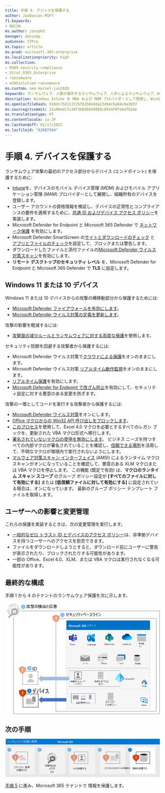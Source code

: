 ```yaml
---
title: 手順 4. デバイスを保護する
author: JoeDavies-MSFT
f1.keywords:
- NOCSH
ms.author: josephd
manager: dansimp
audience: ITPro
ms.topic: article
ms.prod: microsoft-365-enterprise
ms.localizationpriority: high
ms.collection:
- M365-security-compliance
- Strat_O365_Enterprise
- ransomware
- m365solution-ransomware
ms.custom: seo-marvel-jun2020
keywords: ランサムウェア、人間が操作するランサムウェア、人手によるランサムウェア、HumOR、強要攻撃、ランサムウェア攻撃、暗号化、暗号ウイルス学、ゼロ トラスト
description: Windows Intune を MDA および MAM プロバイダーとして使用し、Windows 10 セキュリティ機能を使用して、ランサムウェア攻撃からMicrosoft 365 リソースを保護します。
ms.openlocfilehash: 918dc75d11157bf6358e68a13d04c9a84c0a3837
ms.sourcegitcommit: 23a90ed17cddf3b0db8d4084c8424f0fabd7b1de
ms.translationtype: HT
ms.contentlocale: ja-JP
ms.lasthandoff: 02/17/2022
ms.locfileid: "62887594"
---
```

# <a name="step-4-protect-devices"></a>手順 4. デバイスを保護する

ランサムウェア攻撃の最初のアクセス部分からデバイス (エンドポイント) を保護するために:

- [Intune](/mem/intune/fundamentals/what-is-intune)を、デバイスのモバイル デバイス管理 (MDM) およびモバイル アプリケーション管理 (MAM) プロバイダーとして展開し、組織所有のデバイスを登録します。
- ユーザー アカウントの資格情報を検証し、デバイスの正常性とコンプライアンスの要件を適用するために、[共通 ID およびデバイス アクセス ポリシー](/microsoft-365/security/office-365-security/identity-access-policies)を実装します。
- Microsoft Defender for Endpoint と Microsoft 365 Defender で [ネットワーク保護](/microsoft-365/security/defender-endpoint/network-protection) を有効にします。
- Microsoft Defender SmartScreen の[サイトとダウンロードのチェック](/windows/security/threat-protection/microsoft-defender-smartscreen/microsoft-defender-smartscreen-available-settings) と [アプリとファイルのチェック](/windows/security/threat-protection/microsoft-defender-smartscreen/microsoft-defender-smartscreen-available-settings)を設定して、ブロックまたは警告します。
- ダウンロードしたファイルと添付ファイルの[Microsoft Defender ウイルス対策スキャン](/microsoft-365/security/defender-endpoint/configure-advanced-scan-types-microsoft-defender-antivirus)を有効にします。
- **リモート デスクトップのセキュリティ レベル** を、Microsoft Defender for Endpoint と Microsoft 365 Defender で **TLS** に設定します。

## <a name="windows-11-or-10-devices"></a>Windows 11 または 10 デバイス

Windows 11 または 10 デバイスからの攻撃の横移動部分から保護するためには:

- [Microsoft Defender ファイアウォールを有効にします](https://support.microsoft.com/windows/turn-microsoft-defender-firewall-on-or-off-ec0844f7-aebd-0583-67fe-601ecf5d774f)。
- [Microsoft Defender ウイルス対策の定義を更新します](/microsoft-365/security/defender-endpoint/manage-updates-baselines-microsoft-defender-antivirus)。

攻撃の影響を軽減するには:

- [攻撃面の減少ルールとランサムウェアに対する高度な保護](/microsoft-365/security/defender-endpoint/attack-surface-reduction-rules-reference#use-advanced-protection-against-ransomware)を使用します。

セキュリティ防御を回避する攻撃者から保護するには:

- Microsoft Defender ウイルス対策で[クラウドによる保護](/microsoft-365/security/defender-endpoint/enable-cloud-protection-microsoft-defender-antivirus)をオンのままにします。
- Microsoft Defender ウイルス対策 [リアルタイム動作監視](/microsoft-365/security/defender-endpoint/configure-real-time-protection-microsoft-defender-antivirus)をオンのままにします。
- [リアルタイム保護](/microsoft-365/security/defender-endpoint/configure-real-time-protection-microsoft-defender-antivirus)を有効にします。
- [Microsoft Defender for Endpoint で改ざん防止](/microsoft-365/security/defender-endpoint/prevent-changes-to-security-settings-with-tamper-protection)を有効にして、セキュリティ設定に対する悪意のある変更を防ぎます。

攻撃の一環としてコードを実行する攻撃者から保護するには:

- [Microsoft Defender ウイルス対策](/mem/intune/user-help/turn-on-defender-windows)をオンにします。
- [Office マクロからの Win32 API 呼び出しをブロックします](/microsoft-365/security/defender-endpoint/attack-surface-reduction-rules#block-win32-api-calls-from-office-macros)。
- [このプロセス](https://www.microsoft.com/microsoft-365/blog/2010/02/16/migrating-excel-4-macros-to-vba/)を使用して、Excel 4.0 マクロを必要とするすべてのレガシ ブックを、更新された VBA マクロ形式へ移行します。
- [署名されていないマクロの使用を無効にします](https://support.microsoft.com/topic/enable-or-disable-macros-in-office-files-12b036fd-d140-4e74-b45e-16fed1a7e5c6)。 ビジネス ニーズを持つすべての内部マクロが署名されていることを確認し、[信頼できる場所](/deployoffice/security/designate-trusted-locations-for-files-in-office)を活用して、不明なマクロが環境内で実行されないようにします。
- [マルウェア対策スキャン インターフェイス](https://www.microsoft.com/security/blog/2021/03/03/xlm-amsi-new-runtime-defense-against-excel-4-0-macro-malware/) (AMSI) によるランタイム マクロ スキャンがオンになっていることを確認して、悪意のある XLM マクロまたは VBA マクロを停止します。 この機能 (既定で有効) は、**マクロのランタイム スキャン スコープ** のグループ ポリシー設定が **[すべてのファイルに対して有効にする]** または **[低信頼ファイルに対して有効にする]** に設定されている場合は、オンになっています。 最新のグループ ポリシー テンプレート ファイルを取得します。

## <a name="impact-on-users-and-change-management"></a>ユーザーへの影響と変更管理

これらの保護を実装するときは、次の変更管理を実行します。

- [一般的なゼロ トラスト ID とデバイスのアクセス ポリシー](/microsoft-365/security/office-365-security/identity-access-policies)は、非準拠デバイスを持つユーザーへのアクセスを拒否できます。
- ファイルをダウンロードしようとすると、ダウンロード前にユーザーに警告が表示されたり、ブロックされたりする可能性があります。
- 一部の Office、Excel 4.0、XLM、または VBA マクロは実行されなくなる可能性があります。

## <a name="resulting-configuration"></a>最終的な構成

手順 1 から 4 のテナントのランサムウェア保護を次に示します。

![手順 4 の後の、Microsoft 365 テナントのランサムウェア保護](../media/ransomware-protection-microsoft-365/ransomware-protection-microsoft-365-architecture-step4.png)

## <a name="next-step"></a>次の手順

[![Microsoft 365 によるランサムウェア保護の手順 5 ](../media/ransomware-protection-microsoft-365/ransomware-protection-microsoft-365-step5.png)](ransomware-protection-microsoft-365-information.md)

[手順 5](ransomware-protection-microsoft-365-information.md) に進み、Microsoft 365 テナントで 情報を保護します。 
